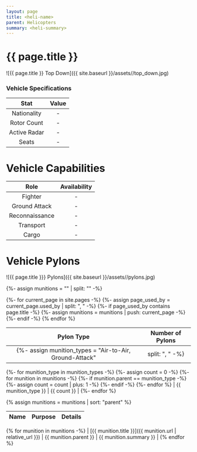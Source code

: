 ```yaml
---
layout: page
title: <heli-name>
parent: Helicopters
summary: <heli-summary>
---
```


# {{ page.title }}
<heli-description>

![{{ page.title }} Top Down]({{ site.baseurl }}/assets/<heli-folder>/top_down.jpg)

### Vehicle Specifications

| Stat | Value |
|:-----:|:-----:|
| Nationality | - |
| Rotor Count | - |
| Active Radar | - |
| Seats | - |

# Vehicle Capabilities

| Role | Availability |
|:-----:|:------------:|
| Fighter | - |
| Ground Attack | - |
| Reconnaissance | - |
| Transport | - |
| Cargo | - |

# Vehicle Pylons

![{{ page.title }}} Pylons]({{ site.baseurl }}/assets/<heli-folder>/pylons.jpg)

{%- assign munitions = "" | split: "" -%}

{%- for current_page in site.pages -%}
{%- assign page_used_by = current_page.used_by | split: ", " -%}
{%- if page_used_by contains page.title -%}
{%- assign munitions = munitions | push: current_page -%}
{%- endif -%}
{% endfor %}

| Pylon Type | Number of Pylons |
| :---: | :---: |
{%- assign munition_types = "Air-to-Air, Ground-Attack" | split: ", " -%}
{%- for munition_type in munition_types -%}
{%- assign count = 0 -%}
    {%- for munition in munitions -%}
        {%- if munition.parent == munition_type -%}
            {%- assign count = count | plus: 1 -%}
        {%- endif -%}
    {%- endfor %}
    | {{ munition_type }} | {{ count }} |
{%- endfor %}

{% assign munitions = munitions | sort: "parent" %}

| Name | Purpose | Details |
| :---: | :---: | :---: |
{% for munition in munitions -%}
| [{{ munition.title }}]({{ munition.url | relative_url }}) | {{ munition.parent }} | {{ munition.summary }} |
{% endfor %}

